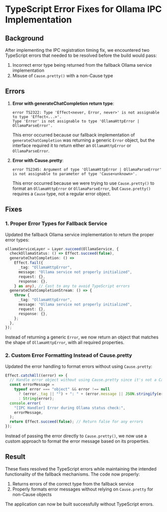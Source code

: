 # TypeScript Error Fixes for Ollama IPC Implementation

## Background

After implementing the IPC registration timing fix, we encountered two TypeScript errors that needed to be resolved before the build would pass:

1. Incorrect error type being returned from the fallback Ollama service implementation
2. Misuse of `Cause.pretty()` with a non-Cause type

## Errors

1. **Error with generateChatCompletion return type**:

   ```
   error TS2322: Type 'Effect<never, Error, never>' is not assignable to type 'Effect<...>'.
   Type 'Error' is not assignable to type 'OllamaHttpError | OllamaParseError'.
   ```

   This error occurred because our fallback implementation of `generateChatCompletion` was returning a generic `Error` object, but the interface required it to return either an `OllamaHttpError` or `OllamaParseError`.

2. **Error with Cause.pretty**:

   ```
   error TS2345: Argument of type 'OllamaHttpError | OllamaParseError' is not assignable to parameter of type 'Cause<unknown>'.
   ```

   This error occurred because we were trying to use `Cause.pretty()` to format an `OllamaHttpError` or `OllamaParseError`, but `Cause.pretty()` requires a `Cause` type, not a regular error object.

## Fixes

### 1. Proper Error Types for Fallback Service

Updated the fallback Ollama service implementation to return the proper error types:

```typescript
ollamaServiceLayer = Layer.succeed(OllamaService, {
  checkOllamaStatus: () => Effect.succeed(false),
  generateChatCompletion: () =>
    Effect.fail({
      _tag: "OllamaHttpError",
      message: "Ollama service not properly initialized",
      request: {},
      response: {},
    } as any), // Cast to any to avoid TypeScript errors
  generateChatCompletionStream: () => {
    throw {
      _tag: "OllamaHttpError",
      message: "Ollama service not properly initialized",
      request: {},
      response: {},
    };
  },
});
```

Instead of returning a generic `Error`, we now return an object that matches the shape of `OllamaHttpError`, with all required properties.

### 2. Custom Error Formatting Instead of Cause.pretty

Updated the error handling to format errors without using `Cause.pretty`:

```typescript
Effect.catchAll((error) => {
  // Handle error object without using Cause.pretty since it's not a Cause type
  const errorMessage =
    typeof error === "object" && error !== null
      ? (error._tag || "") + ": " + (error.message || JSON.stringify(error))
      : String(error);
  console.error(
    "[IPC Handler] Error during Ollama status check:",
    errorMessage,
  );
  return Effect.succeed(false); // Return false for any errors
});
```

Instead of passing the error directly to `Cause.pretty()`, we now use a custom approach to format the error message based on its properties.

## Result

These fixes resolved the TypeScript errors while maintaining the intended functionality of the fallback mechanisms. The code now properly:

1. Returns errors of the correct type from the fallback service
2. Properly formats error messages without relying on `Cause.pretty` for non-Cause objects

The application can now be built successfully without TypeScript errors.
